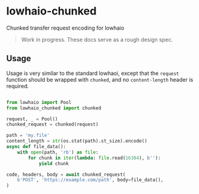 # lowhaio-chunked

Chunked transfer request encoding for lowhaio

> Work in progress. These docs serve as a rough design spec.


## Usage

Usage is very similar to the standard lowhaoi, except that the `request` function should be wrapped with `chunked`, and no `content-length` header is required.

```python

from lowhaio import Pool
from lowhaio_chunked import chunked

request, _ = Pool()
chunked_request = chunked(request)

path = 'my.file'
content_length = str(os.stat(path).st_size).encode()
async def file_data():
    with open(path, 'rb') as file:
        for chunk in iter(lambda: file.read(16384), b''):
            yield chunk

code, headers, body = await chunked_request(
    b'POST', 'https://example.com/path', body=file_data(),
)
```
